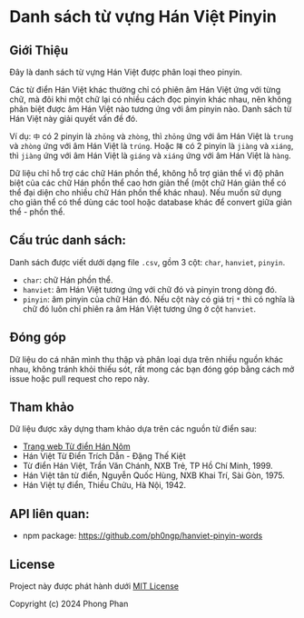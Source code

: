 # Danh sách từ vựng Hán Việt Pinyin

## Giới Thiệu

Đây là danh sách từ vựng Hán Việt được phân loại theo pinyin.

Các từ điển Hán Việt khác thường chỉ có phiên âm Hán Việt ứng với từng chữ, mà đôi khi một chữ lại có nhiều cách đọc pinyin khác nhau, nên không phân biệt được âm Hán Việt nào tương ứng với âm pinyin nào. Danh sách từ Hán Việt này giải quyết vấn đề đó.

Ví dụ: `中` có 2 pinyin là `zhōng` và `zhòng`, thì `zhōng` ứng với âm Hán Việt là `trung` và `zhòng` ứng với âm Hán Việt là `trúng`.  Hoặc `降` có 2 pinyin là `jiàng` và `xiáng`, thì `jiàng` ứng với âm Hán Việt là `giáng` và `xiáng` ứng với âm Hán Việt là `hàng`.

Dữ liệu chỉ hỗ trợ các chữ Hán phồn thể, không hỗ trợ giản thể vì độ phân biệt của các chữ Hán phồn thể cao hơn giản thể (một chữ Hán giản thể có thể đại diện cho nhiều chữ Hán phồn thể khác nhau). Nếu muốn sử dụng cho giản thể có thể dùng các tool hoặc database khác để convert giữa giản thể - phồn thể.

## Cấu trúc danh sách:

Danh sách được viết dưới dạng file `.csv`, gồm 3 cột: `char`, `hanviet`, `pinyin`.

- `char`: chữ Hán phồn thể.
- `hanviet`: âm Hán Việt tương ứng với chữ đó và pinyin trong dòng đó.
- `pinyin`: âm pinyin của chữ Hán đó. Nếu cột này có giá trị `*` thì có nghĩa là chữ đó luôn chỉ phiên ra âm Hán Việt tương ứng ở cột `hanviet`.

## Đóng góp

Dữ liệu do cá nhân mình thu thập và phân loại dựa trên nhiều nguồn khác nhau, không tránh khỏi thiếu sót, rất mong các bạn đóng góp bằng cách mở issue hoặc pull request cho repo này.

## Tham khảo

Dữ liệu được xây dựng tham khảo dựa trên các nguồn từ điển sau:

- [Trang web Từ điển Hán Nôm](https://hvdic.thivien.net/)
- Hán Việt Từ Điển Trích Dẫn - Đặng Thế Kiệt
- Từ điển Hán Việt, Trần Văn Chánh, NXB Trẻ, TP Hồ Chí Minh, 1999.
- Hán Việt tân từ điển, Nguyễn Quốc Hùng, NXB Khai Trí, Sài Gòn, 1975.
- Hán Việt tự điển, Thiều Chửu, Hà Nội, 1942.

## API liên quan:
- npm package: https://github.com/ph0ngp/hanviet-pinyin-words

## License

Project này được phát hành dưới [MIT License](LICENSE)

Copyright (c) 2024 Phong Phan